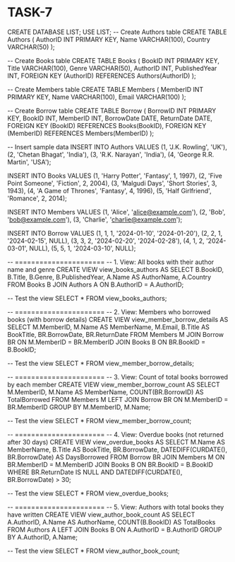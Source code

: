 # TASK-7
CREATE DATABASE LIST;
USE LIST;
-- Create Authors table
CREATE TABLE Authors (
    AuthorID INT PRIMARY KEY,
    Name VARCHAR(100),
    Country VARCHAR(50)
);

-- Create Books table
CREATE TABLE Books (
    BookID INT PRIMARY KEY,
    Title VARCHAR(100),
    Genre VARCHAR(50),
    AuthorID INT,
    PublishedYear INT,
    FOREIGN KEY (AuthorID) REFERENCES Authors(AuthorID)
);

-- Create Members table
CREATE TABLE Members (
    MemberID INT PRIMARY KEY,
    Name VARCHAR(100),
    Email VARCHAR(100)
);

-- Create Borrow table
CREATE TABLE Borrow (
    BorrowID INT PRIMARY KEY,
    BookID INT,
    MemberID INT,
    BorrowDate DATE,
    ReturnDate DATE,
    FOREIGN KEY (BookID) REFERENCES Books(BookID),
    FOREIGN KEY (MemberID) REFERENCES Members(MemberID)
);

-- Insert sample data
INSERT INTO Authors VALUES
(1, 'J.K. Rowling', 'UK'),
(2, 'Chetan Bhagat', 'India'),
(3, 'R.K. Narayan', 'India'),
(4, 'George R.R. Martin', 'USA');

INSERT INTO Books VALUES
(1, 'Harry Potter', 'Fantasy', 1, 1997),
(2, 'Five Point Someone', 'Fiction', 2, 2004),
(3, 'Malgudi Days', 'Short Stories', 3, 1943),
(4, 'A Game of Thrones', 'Fantasy', 4, 1996),
(5, 'Half Girlfriend', 'Romance', 2, 2014);

INSERT INTO Members VALUES
(1, 'Alice', 'alice@example.com'),
(2, 'Bob', 'bob@example.com'),
(3, 'Charlie', 'charlie@example.com');

INSERT INTO Borrow VALUES
(1, 1, 1, '2024-01-10', '2024-01-20'),
(2, 2, 1, '2024-02-15', NULL),
(3, 3, 2, '2024-02-20', '2024-02-28'),
(4, 1, 2, '2024-03-01', NULL),
(5, 5, 1, '2024-03-10', NULL);

-- ======================
-- 1. View: All books with their author name and genre
CREATE VIEW view_books_authors AS
SELECT B.BookID, B.Title, B.Genre, B.PublishedYear, A.Name AS AuthorName, A.Country
FROM Books B
JOIN Authors A ON B.AuthorID = A.AuthorID;

-- Test the view
SELECT * FROM view_books_authors;

-- ======================
-- 2. View: Members who borrowed books (with borrow details)
CREATE VIEW view_member_borrow_details AS
SELECT M.MemberID, M.Name AS MemberName, M.Email, B.Title AS BookTitle, BR.BorrowDate, BR.ReturnDate
FROM Members M
JOIN Borrow BR ON M.MemberID = BR.MemberID
JOIN Books B ON BR.BookID = B.BookID;

-- Test the view
SELECT * FROM view_member_borrow_details;

-- ======================
-- 3. View: Count of total books borrowed by each member
CREATE VIEW view_member_borrow_count AS
SELECT M.MemberID, M.Name AS MemberName, COUNT(BR.BorrowID) AS TotalBorrowed
FROM Members M
LEFT JOIN Borrow BR ON M.MemberID = BR.MemberID
GROUP BY M.MemberID, M.Name;

-- Test the view
SELECT * FROM view_member_borrow_count;

-- ======================
-- 4. View: Overdue books (not returned after 30 days)
CREATE VIEW view_overdue_books AS
SELECT M.Name AS MemberName, B.Title AS BookTitle, BR.BorrowDate, DATEDIFF(CURDATE(), BR.BorrowDate) AS DaysBorrowed
FROM Borrow BR
JOIN Members M ON BR.MemberID = M.MemberID
JOIN Books B ON BR.BookID = B.BookID
WHERE BR.ReturnDate IS NULL
  AND DATEDIFF(CURDATE(), BR.BorrowDate) > 30;

-- Test the view
SELECT * FROM view_overdue_books;

-- ======================
-- 5. View: Authors with total books they have written
CREATE VIEW view_author_book_count AS
SELECT A.AuthorID, A.Name AS AuthorName, COUNT(B.BookID) AS TotalBooks
FROM Authors A
LEFT JOIN Books B ON A.AuthorID = B.AuthorID
GROUP BY A.AuthorID, A.Name;

-- Test the view
SELECT * FROM view_author_book_count;

